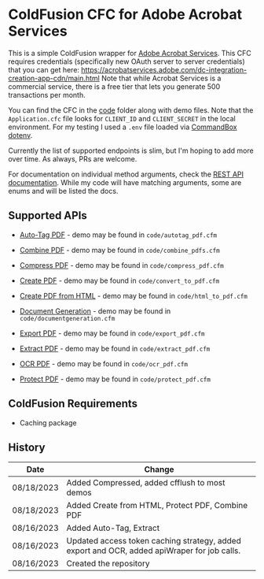 # ColdFusion CFC for Adobe Acrobat Services

This is a simple ColdFusion wrapper for [Adobe Acrobat Services](https://developer.adobe.com/document-services/homepage). This CFC requires credentials (specifically new OAuth server to server credentials) that you can get here: <https://acrobatservices.adobe.com/dc-integration-creation-app-cdn/main.html> Note that while Acrobat Services is a commercial service, there is a free tier that lets you generate 500 transactions per month.

You can find the CFC in the [code](/code) folder along with demo files. Note that the `Application.cfc` file looks for `CLIENT_ID` and `CLIENT_SECRET` in the local environment. For my testing I used a `.env` file loaded via [CommandBox dotenv](https://www.forgebox.io/view/commandbox-dotenv).

Currently the list of supported endpoints is slim, but I'm hoping to add more over time. As always, PRs are welcome.

For documentation on individual method arguments, check the [REST API documentation](https://developer.adobe.com/document-services/docs/apis/). While my code will have matching arguments, some are enums and will be listed the docs.

## Supported APIs

* [Auto-Tag PDF](https://developer.adobe.com/document-services/docs/overview/pdf-accessibility-auto-tag-api/) - demo may be found in `code/autotag_pdf.cfm`

* [Combine PDF](https://developer.adobe.com/document-services/docs/overview/pdf-services-api/howtos/combine-pdf/) - demo may be found in `code/combine_pdfs.cfm`

* [Compress PDF](https://developer.adobe.com/document-services/docs/overview/pdf-services-api/howtos/compress-pdf/) - demo may be found in `code/compress_pdf.cfm`

* [Create PDF](https://developer.adobe.com/document-services/docs/overview/pdf-services-api/howtos/create-pdf/) - demo may be found in `code/convert_to_pdf.cfm`

* [Create PDF from HTML](https://developer.adobe.com/document-services/docs/overview/pdf-services-api/howtos/create-pdf/#create-a-pdf-from-static-html) - demo may be found in `code/html_to_pdf.cfm`

* [Document Generation](https://developer.adobe.com/document-services/apis/doc-generation/) - demo may be found in `code/documentgeneration.cfm`

* [Export PDF](https://developer.adobe.com/document-services/docs/overview/pdf-services-api/howtos/export-pdf/) - demo may be found in `code/export_pdf.cfm`

* [Extract PDF](https://developer.adobe.com/document-services/docs/overview/pdf-extract-api/) - demo may be found in `code/extract_pdf.cfm`

* [OCR PDF](https://developer.adobe.com/document-services/docs/overview/pdf-services-api/howtos/ocr-pdf/) - demo may be found in `code/ocr_pdf.cfm`

* [Protect PDF](https://developer.adobe.com/document-services/docs/overview/pdf-services-api/howtos/protect-pdf/) - demo may be found in `code/protect_pdf.cfm`

## ColdFusion Requirements

* Caching package

## History

| Date | Change |
|------|-----------|
| 08/18/2023 | Added Compressed, added cfflush to most demos |
| 08/18/2023 | Added Create from HTML, Protect PDF, Combine PDF |
| 08/16/2023 | Added Auto-Tag, Extract |
| 08/16/2023 | Updated access token caching strategy, added export and OCR, added apiWraper for job calls. |
| 08/16/2023 | Created the repository |
